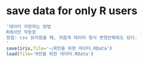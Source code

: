 # save data for only R users
```r
'데이터 저장하는 방법
R에서만 작동함
장점: csv 읽어왔을 때, 귀찮게 데이터 형식 변형안해줘도 된다.
'
save(iris,file='~/R만을 위한 데이터.RData')
load(file='R만을 위한 데이터.RData')
```
